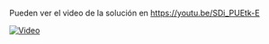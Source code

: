 Pueden ver el video de la solución en https://youtu.be/SDi_PUEtk-E

[![Video](https://img.youtube.com/vi/SDi_PUEtk-E/sddefault.jpg)](https://youtu.be//SDi_PUEtk-E) 
